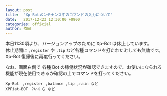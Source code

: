 ```yaml
---
layout: post
title:  "Xp-Botメンテナンス中のコマンドの入力について"
date:   2017-12-23 12:30:00 +0900
categories: official
author: 依田
---  
```

本日11:30頃より、バージョンアップのために Xp-Bot は休止しています。  
休止期間に `,register` や `,tip` など各種コマンドを打たれたとしても無効です。  
Xp-Bot 復帰後に再度行ってください。  

なお、画面右側で 各種 Bot の稼働状況が確認できますので、お使いになられる機能が現在使用できるか確認の上でコマンドを打ってください。  
```
Xp-Bot　,register ,balance ,tip ,rain など  
XPFiat-BOT　?いくら など  
```  

